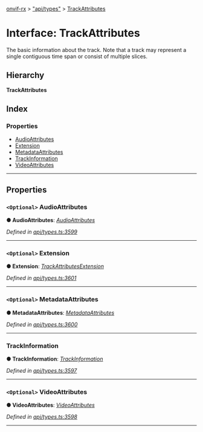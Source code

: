 [onvif-rx](../README.md) > ["api/types"](../modules/_api_types_.md) > [TrackAttributes](../interfaces/_api_types_.trackattributes.md)

# Interface: TrackAttributes

The basic information about the track. Note that a track may represent a single contiguous time span or consist of multiple slices.

## Hierarchy

**TrackAttributes**

## Index

### Properties

* [AudioAttributes](_api_types_.trackattributes.md#audioattributes)
* [Extension](_api_types_.trackattributes.md#extension)
* [MetadataAttributes](_api_types_.trackattributes.md#metadataattributes)
* [TrackInformation](_api_types_.trackattributes.md#trackinformation)
* [VideoAttributes](_api_types_.trackattributes.md#videoattributes)

---

## Properties

<a id="audioattributes"></a>

### `<Optional>` AudioAttributes

**● AudioAttributes**: *[AudioAttributes](_api_types_.trackattributes.md#audioattributes)*

*Defined in [api/types.ts:3599](https://github.com/patrickmichalina/onvif-rx/blob/3ab1739/src/api/types.ts#L3599)*

___
<a id="extension"></a>

### `<Optional>` Extension

**● Extension**: *[TrackAttributesExtension](_api_types_.trackattributesextension.md)*

*Defined in [api/types.ts:3601](https://github.com/patrickmichalina/onvif-rx/blob/3ab1739/src/api/types.ts#L3601)*

___
<a id="metadataattributes"></a>

### `<Optional>` MetadataAttributes

**● MetadataAttributes**: *[MetadataAttributes](_api_types_.trackattributes.md#metadataattributes)*

*Defined in [api/types.ts:3600](https://github.com/patrickmichalina/onvif-rx/blob/3ab1739/src/api/types.ts#L3600)*

___
<a id="trackinformation"></a>

###  TrackInformation

**● TrackInformation**: *[TrackInformation](_api_types_.trackinformation.md)*

*Defined in [api/types.ts:3597](https://github.com/patrickmichalina/onvif-rx/blob/3ab1739/src/api/types.ts#L3597)*

___
<a id="videoattributes"></a>

### `<Optional>` VideoAttributes

**● VideoAttributes**: *[VideoAttributes](_api_types_.trackattributes.md#videoattributes)*

*Defined in [api/types.ts:3598](https://github.com/patrickmichalina/onvif-rx/blob/3ab1739/src/api/types.ts#L3598)*

___

